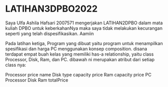 # LATIHAN3DPBO2022

Saya Ulfa Ashila Hafsari 2007571 mengerjakan LATIHAN2DPBO dalam mata kuliah DPBO untuk keberkahanNya maka saya tidak melakukan kecurangan seperti yang telah dispesifikasikan. Aamiin

Pada latihan ketiga, Program yang dibuat yaitu program untuk menampilkan spesifikasi dan harga PC menggunakan konsep composition. disana terdapat empat buah kelas yang memiliki has-a relationship, yaitu class Processor, Disk, Ram, dan PC. dibawah ni merupakan atribut dari setiap class nya:

Processor
  price
  name
Disk
  type
  capacity
  price
Ram
  capacity
  price
PC
  Processor
  Disk
  Ram
  totalPrice

